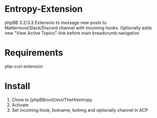 # Entropy-Extension

phpBB 3.2/3.3 Extension to message new posts to Mattermost/Slack/Discord channel with incoming hooks. Optionally adds new "View Active Topics"-link before main breadcrumb navigation

# Requirements
php-curl extension

# Install
1. Clone to [phpBBroot]/ext/TheH/entropy
2. Activate
3. Set incoming hook, botname, botimg and optionally channel in ACP


